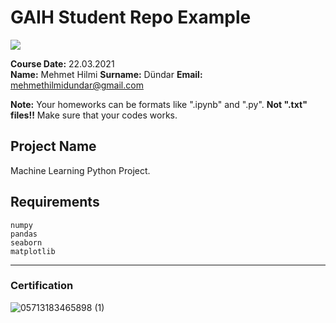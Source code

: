 # GAIH Student Repo Example
![](img/newlogo.png)

**Course Date:** 22.03.2021  
**Name:** Mehmet Hilmi
**Surname:** Dündar
**Email:** mehmethilmidundar@gmail.com  

**Note:** Your homeworks can be formats like ".ipynb" and ".py". **Not ".txt" files!!** Make sure that your codes works.  

## Project Name
Machine Learning Python Project.

## Requirements
```
numpy
pandas
seaborn
matplotlib
```
---

### Certification
![05713183465898 (1)](https://user-images.githubusercontent.com/56392773/113553017-b6bd7200-95ff-11eb-999f-ee5e63fdffde.png)
